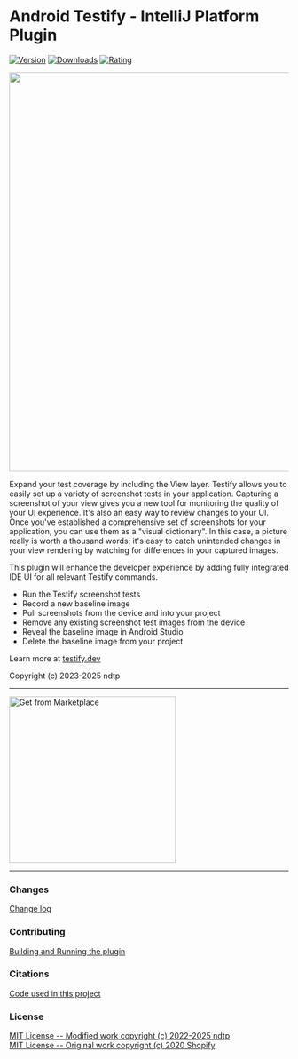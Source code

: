# Android Testify - IntelliJ Platform Plugin

<a href="https://plugins.jetbrains.com/plugin/19166">![Version](https://img.shields.io/jetbrains/plugin/v/19166)</a> <a href="https://plugins.jetbrains.com/plugin/19166">![Downloads](https://img.shields.io/jetbrains/plugin/d/19166)</a> <a href="https://plugins.jetbrains.com/plugin/19166">![Rating](https://img.shields.io/jetbrains/plugin/r/rating/19166)</a>

<img width="720px" src="./marketplace/screenshot_19166.jpg"/>

<!-- Plugin description -->
Expand your test coverage by including the View layer. Testify allows you to easily set up a variety of screenshot tests in your application. Capturing a screenshot of your view gives you a new tool for monitoring the quality of your UI experience. It's also an easy way to review changes to your UI. Once you've established a comprehensive set of screenshots for your application, you can use them as a "visual dictionary". In this case, a picture really is worth a thousand words; it's easy to catch unintended changes in your view rendering by watching for differences in your captured images.

This plugin will enhance the developer experience by adding fully integrated IDE UI for all relevant Testify commands.

- Run the Testify screenshot tests
- Record a new baseline image
- Pull screenshots from the device and into your project
- Remove any existing screenshot test images from the device
- Reveal the baseline image in Android Studio
- Delete the baseline image from your project

Learn more at <a href="https://testify.dev/">testify.dev</a>

Copyright (c) 2023-2025 ndtp

<!-- Plugin description end -->

---

<a href="https://plugins.jetbrains.com/plugin/19166-android-testify--screenshot-instrumentation-tests"><img width="300px" alt="Get from Marketplace" src="./marketplace/get.png"/></a>

---

### Changes

[Change log](CHANGELOG.md)

### Contributing

[Building and Running the plugin](CONTRIBUTING.md)

### Citations

[Code used in this project](CITATIONS.md)

### License

[MIT License -- Modified work copyright (c) 2022-2025 ndtp](LICENSE)<br/>
[MIT License -- Original work copyright (c) 2020 Shopify](LICENSE)
